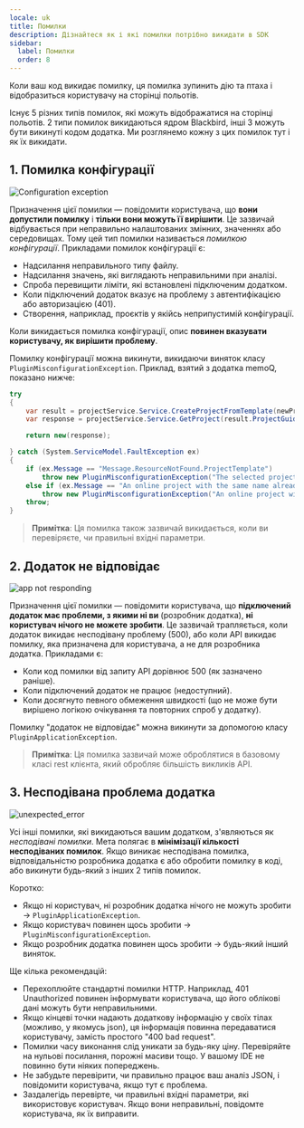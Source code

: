 ```yaml
---
locale: uk
title: Помилки
description: Дізнайтеся як і які помилки потрібно викидати в SDK
sidebar:
  label: Помилки
  order: 8
---
```


Коли ваш код викидає помилку, ця помилка зупинить дію та птаха і відобразиться користувачу на сторінці польотів.

Існує 5 різних типів помилок, які можуть відображатися на сторінці польотів. 2 типи помилок викидаються ядром Blackbird, інші 3 можуть бути викинуті кодом додатка. Ми розглянемо кожну з цих помилок тут і як їх викидати.

## 1. Помилка конфігурації

![Configuration exception](~/assets/docs/conventions/configuration_error.png)

Призначення цієї помилки — повідомити користувача, що **вони допустили помилку** і **тільки вони можуть її вирішити**. Це зазвичай відбувається при неправильно налаштованих змінних, значеннях або середовищах. Тому цей тип помилки називається *помилкою конфігурації*. Прикладами помилок конфігурації є:

- Надсилання неправильного типу файлу.
- Надсилання значень, які виглядають неправильними при аналізі.
- Спроба перевищити ліміти, які встановлені підключеним додатком.
- Коли підключений додаток вказує на проблему з автентифікацією або авторизацією (401).
- Створення, наприклад, проєктів у якійсь неприпустимій конфігурації.

Коли викидається помилка конфігурації, опис **повинен вказувати користувачу, як вирішити проблему**.

Помилку конфігурації можна викинути, викидаючи виняток класу `PluginMisconfigurationException`. Приклад, взятий з додатка memoQ, показано нижче:

```cs
try
{
    var result = projectService.Service.CreateProjectFromTemplate(newProject);
    var response = projectService.Service.GetProject(result.ProjectGuid);

    return new(response);

} catch (System.ServiceModel.FaultException ex)
{
    if (ex.Message == "Message.ResourceNotFound.ProjectTemplate")
        throw new PluginMisconfigurationException("The selected project template does not exist. Please select a different template.");
    else if (ex.Message == "An online project with the same name already exists.")
        throw new PluginMisconfigurationException("An online project with the same name already exists. Please configure a unique name.");
    throw;
}
```

> **Примітка**: Ця помилка також зазвичай викидається, коли ви перевіряєте, чи правильні вхідні параметри.

## 2. Додаток не відповідає

![app not responding](~/assets/docs/conventions/not_responding_error.png)

Призначення цієї помилки — повідомити користувача, що **підключений додаток має проблеми, з якими ні ви** (розробник додатка), **ні користувач нічого не можете зробити**. Це зазвичай трапляється, коли додаток викидає несподівану проблему (500), або коли API викидає помилку, яка призначена для користувача, а не для розробника додатка. Прикладами є:

- Коли код помилки від запиту API дорівнює 500 (як зазначено раніше).
- Коли підключений додаток не працює (недоступний).
- Коли досягнуто певного обмеження швидкості (що не може бути вирішено логікою очікування та повторних спроб у додатку).

Помилку "додаток не відповідає" можна викинути за допомогою класу `PluginApplicationException`.

> **Примітка**: Ця помилка зазвичай може оброблятися в базовому класі rest клієнта, який обробляє більшість викликів API.

## 3. Несподівана проблема додатка

![unexpected_error](~/assets/docs/conventions/unexpected_error.png)

Усі інші помилки, які викидаються вашим додатком, з'являються як *несподівані помилки*. Мета полягає в **мінімізації кількості несподіваних помилок**. Якщо виникає несподівана помилка, відповідальністю розробника додатка є або обробити помилку в коді, або викинути будь-який з інших 2 типів помилок.

Коротко:

- Якщо ні користувач, ні розробник додатка нічого не можуть зробити -> `PluginApplicationException`.
- Якщо користувач повинен щось зробити -> `PluginMisconfigurationException`.
- Якщо розробник додатка повинен щось зробити -> будь-який інший виняток.

Ще кілька рекомендацій:

- Перехоплюйте стандартні помилки HTTP. Наприклад, 401 Unauthorized повинен інформувати користувача, що його облікові дані можуть бути неправильними.
- Якщо кінцеві точки надають додаткову інформацію у своїх тілах (можливо, у якомусь json), ця інформація повинна передаватися користувачу, замість простого "400 bad request".
- Помилки часу виконання слід уникати за будь-яку ціну. Перевіряйте на нульові посилання, порожні масиви тощо. У вашому IDE не повинно бути ніяких попереджень.
- Не забудьте перевірити, чи правильно працює ваш аналіз JSON, і повідомити користувача, якщо тут є проблема.
- Заздалегідь перевірте, чи правильні вхідні параметри, які використовує користувач. Якщо вони неправильні, повідомте користувача, як їх виправити.